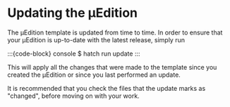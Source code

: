 # Updating the μEdition

The μEdition template is updated from time to time. In order to ensure that your μEdition is up-to-date with the latest
release, simply run

:::{code-block} console
$ hatch run update
:::

This will apply all the changes that were made to the template since you created the μEdition or since you last performed
an update.

It is recommended that you check the files that the update marks as "changed", before moving on with your work.
